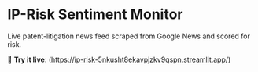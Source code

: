 # IP-Risk Sentiment Monitor
Live patent-litigation news feed scraped from Google News and scored for risk.

🚀  **Try it live**: (https://ip-risk-5nkusht8ekavpjzkv9qspn.streamlit.app/)
